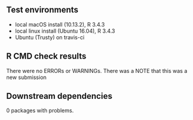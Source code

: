 ## Test environments
* local macOS install (10.13.2), R 3.4.3
* local linux install (Ubuntu 16.04), R 3.4.3
* Ubuntu (Trusty) on travis-ci

## R CMD check results
There were no ERRORs or WARNINGs. There was a NOTE that this was a new submission

## Downstream dependencies
0 packages with problems.
